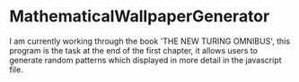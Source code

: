 # MathematicalWallpaperGenerator
I am currently working through the book 'THE NEW TURING OMNIBUS', this program is the task at the end of the first chapter, it allows users to generate random patterns which displayed in more detail in the javascript file. 
